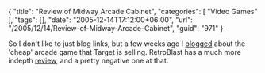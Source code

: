 {
	"title": "Review of Midway Arcade Cabinet",
	"categories": [
		"Video Games"
	],
	"tags": [],
	"date": "2005-12-14T17:12:00+06:00",
	"url": "/2005/12/14/Review-of-Midway-Arcade-Cabinet",
	"guid": "971"
}

So I don't like to just blog links, but a few weeks ago I <a href="http://ray.camdenfamily.com/index.cfm/2005/11/27/Arcade-Game-at-Target">blogged</a> about the 'cheap' arcade game that Target is selling. RetroBlast has a much more indepth <a href="http://www.retroblast.com/reviews/biggames.html">review</a>, and a pretty negative one at that.
